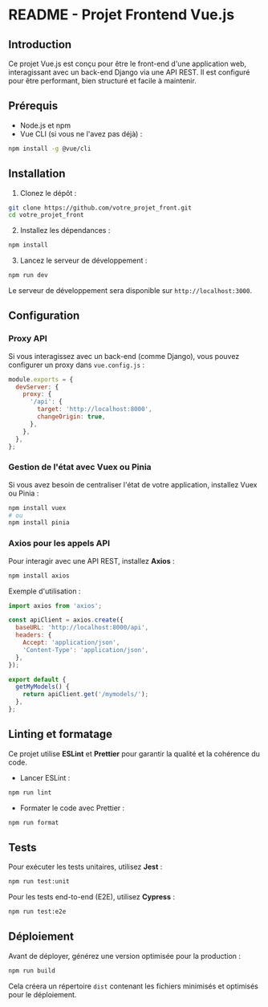 
# README - Projet Frontend Vue.js

## Introduction
Ce projet Vue.js est conçu pour être le front-end d'une application web, interagissant avec un back-end Django via une API REST. Il est configuré pour être performant, bien structuré et facile à maintenir.

## Prérequis
- Node.js et npm
- Vue CLI (si vous ne l'avez pas déjà) :
```bash
npm install -g @vue/cli
```

## Installation

1. Clonez le dépôt :
```bash
git clone https://github.com/votre_projet_front.git
cd votre_projet_front
```

2. Installez les dépendances :
```bash
npm install
```

3. Lancez le serveur de développement :
```bash
npm run dev
```

Le serveur de développement sera disponible sur `http://localhost:3000`.

## Configuration

### Proxy API

Si vous interagissez avec un back-end (comme Django), vous pouvez configurer un proxy dans `vue.config.js` :
```javascript
module.exports = {
  devServer: {
    proxy: {
      '/api': {
        target: 'http://localhost:8000',
        changeOrigin: true,
      },
    },
  },
};
```

### Gestion de l'état avec Vuex ou Pinia

Si vous avez besoin de centraliser l'état de votre application, installez Vuex ou Pinia :
```bash
npm install vuex
# ou
npm install pinia
```

### Axios pour les appels API

Pour interagir avec une API REST, installez **Axios** :
```bash
npm install axios
```

Exemple d'utilisation :
```javascript
import axios from 'axios';

const apiClient = axios.create({
  baseURL: 'http://localhost:8000/api',
  headers: {
    Accept: 'application/json',
    'Content-Type': 'application/json',
  },
});

export default {
  getMyModels() {
    return apiClient.get('/mymodels/');
  },
};
```

## Linting et formatage

Ce projet utilise **ESLint** et **Prettier** pour garantir la qualité et la cohérence du code.

- Lancer ESLint :
```bash
npm run lint
```

- Formater le code avec Prettier :
```bash
npm run format
```

## Tests

Pour exécuter les tests unitaires, utilisez **Jest** :
```bash
npm run test:unit
```

Pour les tests end-to-end (E2E), utilisez **Cypress** :
```bash
npm run test:e2e
```

## Déploiement

Avant de déployer, générez une version optimisée pour la production :
```bash
npm run build
```

Cela créera un répertoire `dist` contenant les fichiers minimisés et optimisés pour le déploiement.
